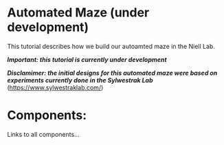 # Automated Maze (under development)

This tutorial describes how we build our autoamted maze in the Niell Lab.


***Important: this tutorial is currently under development***

***Disclamimer: the initial designs for this automated maze were based on experiments currently done in the Sylwestrak Lab*** (https://www.sylwestraklab.com/)


# Components:

Links to all components...

